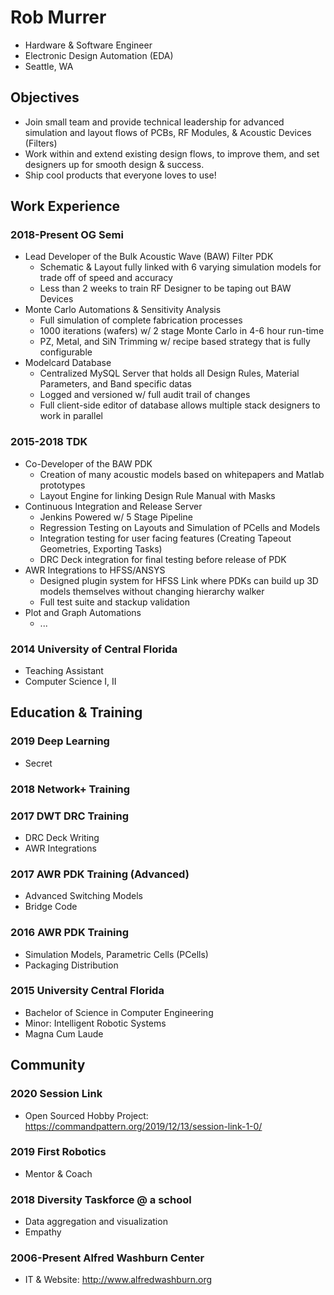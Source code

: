 # Rob Murrer
* Hardware & Software Engineer
* Electronic Design Automation (EDA)
* Seattle, WA

## Objectives
- Join small team and provide technical leadership for advanced simulation and layout flows of PCBs, RF Modules, & Acoustic Devices (Filters)
- Work within and extend existing design flows, to improve them, and set designers up for smooth design & success.
- Ship cool products that everyone loves to use!

## Work Experience
### 2018-Present OG Semi
- Lead Developer of the Bulk Acoustic Wave (BAW) Filter PDK
  - Schematic & Layout fully linked with 6 varying simulation models for trade off of speed and accuracy
  - Less than 2 weeks to train RF Designer to be taping out BAW Devices
- Monte Carlo Automations & Sensitivity Analysis
  - Full simulation of complete fabrication processes
  - 1000 iterations (wafers) w/ 2 stage Monte Carlo in 4-6 hour run-time
  - PZ, Metal, and SiN Trimming w/ recipe based strategy that is fully configurable
- Modelcard Database
  - Centralized MySQL Server that holds all Design Rules, Material Parameters, and Band specific datas
  - Logged and versioned w/ full audit trail of changes
  - Full client-side editor of database allows multiple stack designers to work in parallel

### 2015-2018 TDK
- Co-Developer of the BAW PDK
  - Creation of many acoustic models based on whitepapers and Matlab prototypes
  - Layout Engine for linking Design Rule Manual with Masks 
- Continuous Integration and Release Server
  - Jenkins Powered w/ 5 Stage Pipeline
  - Regression Testing on Layouts and Simulation of PCells and Models
  - Integration testing for user facing features (Creating Tapeout Geometries, Exporting Tasks)
  - DRC Deck integration for final testing before release of PDK
- AWR Integrations to HFSS/ANSYS
  - Designed plugin system for HFSS Link where PDKs can build up 3D models themselves without changing hierarchy walker
  - Full test suite and stackup validation 
- Plot and Graph Automations
  - ...

### 2014 University of Central Florida
- Teaching Assistant
- Computer Science I, II

## Education & Training

### 2019 Deep Learning
- Secret

### 2018 Network+ Training

### 2017 DWT DRC Training
- DRC Deck Writing
- AWR Integrations

### 2017 AWR PDK Training (Advanced)
- Advanced Switching Models
- Bridge Code

### 2016 AWR PDK Training
- Simulation Models, Parametric Cells (PCells)
- Packaging Distribution

### 2015 University Central Florida
* Bachelor of Science in Computer Engineering
* Minor: Intelligent Robotic Systems
* Magna Cum Laude

## Community

### 2020 Session Link
- Open Sourced Hobby Project: https://commandpattern.org/2019/12/13/session-link-1-0/

### 2019 First Robotics
- Mentor & Coach 

### 2018 Diversity Taskforce @ a school
- Data aggregation and visualization
- Empathy

### 2006-Present Alfred Washburn Center
- IT & Website: http://www.alfredwashburn.org
